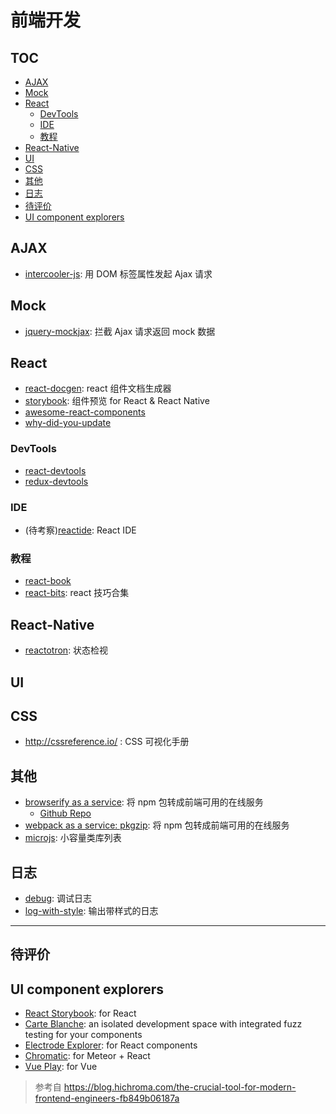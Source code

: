 # 前端开发

## TOC

<!-- MarkdownTOC GFM -->

- [AJAX](#ajax)
- [Mock](#mock)
- [React](#react)
    - [DevTools](#devtools)
    - [IDE](#ide)
    - [教程](#教程)
- [React-Native](#react-native)
- [UI](#ui)
- [CSS](#css)
- [其他](#其他)
- [日志](#日志)
- [待评价](#待评价)
- [UI component explorers](#ui-component-explorers)

<!-- /MarkdownTOC -->


## AJAX

- [intercooler-js](https://github.com/LeadDyno/intercooler-js): 用 DOM 标签属性发起 Ajax 请求

## Mock

- [jquery-mockjax](https://github.com/jakerella/jquery-mockjax): 拦截 Ajax 请求返回 mock 数据

## React

- [react-docgen](https://github.com/reactjs/react-docgen): react 组件文档生成器
- [storybook](https://github.com/storybooks/storybook): 组件预览 for React & React Native
- [awesome-react-components](https://github.com/brillout/awesome-react-components)
- [why-did-you-update](https://github.com/garbles/why-did-you-update)

### DevTools

- [react-devtools](https://github.com/facebook/react-devtools)
- [redux-devtools](https://github.com/gaearon/redux-devtools)

### IDE

- (待考察)[reactide](https://github.com/reactide/reactide): React IDE

### 教程

- [react-book](https://github.com/survivejs/react-book)
- [react-bits](https://github.com/vasanthk/react-bits): react 技巧合集

## React-Native

- [reactotron](https://github.com/infinitered/reactotron): 状态检视

## UI

## CSS

- http://cssreference.io/ : CSS 可视化手册

## 其他

- [browserify as a service](https://wzrd.in/): 将 npm 包转成前端可用的在线服务
  - [Github Repo](https://github.com/jfhbrook/wzrd.in)
- [webpack as a service: pkgzip](https://pkgzip.com/): 将 npm 包转成前端可用的在线服务
- [microjs](https://github.com/microjs/microjs.com): 小容量类库列表

## 日志

- [debug](https://github.com/visionmedia/debug): 调试日志
- [log-with-style](https://github.com/adamschwartz/log): 输出带样式的日志

-----

## 待评价

## UI component explorers

- [React Storybook](https://github.com/storybooks/react-storybook): for React
- [Carte Blanche](https://github.com/carteb/carte-blanche): an isolated development space with integrated fuzz testing for your components
- [Electrode Explorer](http://www.electrode.io/#electrode-tools): for React components
- [Chromatic](https://github.com/meteor/chromatic/): for Meteor + React
- [Vue Play](https://github.com/vue-play/vue-play): for Vue

> 参考自 https://blog.hichroma.com/the-crucial-tool-for-modern-frontend-engineers-fb849b06187a


